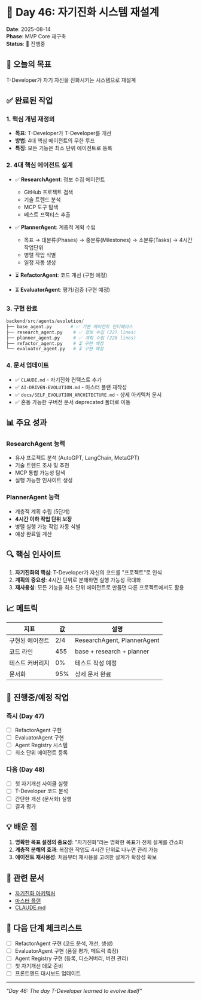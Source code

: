 # 📅 Day 46: 자기진화 시스템 재설계

**Date**: 2025-08-14  
**Phase**: MVP Core 재구축  
**Status**: 🚧 진행중

## 🎯 오늘의 목표

T-Developer가 자기 자신을 진화시키는 시스템으로 재설계

## ✅ 완료된 작업

### 1. 핵심 개념 재정의
- **목표**: T-Developer가 T-Developer를 개선
- **방법**: 4대 핵심 에이전트의 무한 루프
- **특징**: 모든 기능은 최소 단위 에이전트로 등록

### 2. 4대 핵심 에이전트 설계
- ✅ **ResearchAgent**: 정보 수집 에이전트
  - GitHub 프로젝트 검색
  - 기술 트렌드 분석
  - MCP 도구 탐색
  - 베스트 프랙티스 추출

- ✅ **PlannerAgent**: 계층적 계획 수립
  - 목표 → 대분류(Phases) → 중분류(Milestones) → 소분류(Tasks) → 4시간 작업단위
  - 병렬 작업 식별
  - 일정 자동 생성

- ⏳ **RefactorAgent**: 코드 개선 (구현 예정)
- ⏳ **EvaluatorAgent**: 평가/검증 (구현 예정)

### 3. 구현 완료
```python
backend/src/agents/evolution/
├── base_agent.py       # ✅ 기본 에이전트 인터페이스
├── research_agent.py    # ✅ 정보 수집 (227 lines)
├── planner_agent.py     # ✅ 계획 수립 (228 lines)
├── refactor_agent.py    # ⏳ 구현 예정
└── evaluator_agent.py   # ⏳ 구현 예정
```

### 4. 문서 업데이트
- ✅ `CLAUDE.md` - 자기진화 컨텍스트 추가
- ✅ `AI-DRIVEN-EVOLUTION.md` - 마스터 플랜 재작성
- ✅ `docs/SELF_EVOLUTION_ARCHITECTURE.md` - 상세 아키텍처 문서
- ✅ 혼동 가능한 구버전 문서 deprecated 폴더로 이동

## 📊 주요 성과

### ResearchAgent 능력
- 유사 프로젝트 분석 (AutoGPT, LangChain, MetaGPT)
- 기술 트렌드 조사 및 추천
- MCP 통합 가능성 탐색
- 실행 가능한 인사이트 생성

### PlannerAgent 능력
- 계층적 계획 수립 (5단계)
- **4시간 이하 작업 단위 보장**
- 병렬 실행 가능 작업 자동 식별
- 예상 완료일 계산

## 🔍 핵심 인사이트

1. **자기진화의 핵심**: T-Developer가 자신의 코드를 "프로젝트"로 인식
2. **계획의 중요성**: 4시간 단위로 분해하면 실행 가능성 극대화
3. **재사용성**: 모든 기능을 최소 단위 에이전트로 만들면 다른 프로젝트에서도 활용

## 📈 메트릭

| 지표 | 값 | 설명 |
|-----|-----|------|
| 구현된 에이전트 | 2/4 | ResearchAgent, PlannerAgent |
| 코드 라인 | 455 | base + research + planner |
| 테스트 커버리지 | 0% | 테스트 작성 예정 |
| 문서화 | 95% | 상세 문서 완료 |

## 🚧 진행중/예정 작업

### 즉시 (Day 47)
- [ ] RefactorAgent 구현
- [ ] EvaluatorAgent 구현
- [ ] Agent Registry 시스템
- [ ] 최소 단위 에이전트 등록

### 다음 (Day 48)
- [ ] 첫 자기개선 사이클 실행
- [ ] T-Developer 코드 분석
- [ ] 간단한 개선 (문서화) 실행
- [ ] 결과 평가

## 💡 배운 점

1. **명확한 목표 설정의 중요성**: "자기진화"라는 명확한 목표가 전체 설계를 간소화
2. **계층적 분해의 효과**: 복잡한 작업도 4시간 단위로 나누면 관리 가능
3. **에이전트 재사용성**: 처음부터 재사용을 고려한 설계가 확장성 확보

## 🔗 관련 문서

- [자기진화 아키텍처](../../SELF_EVOLUTION_ARCHITECTURE.md)
- [마스터 플랜](../../../AI-DRIVEN-EVOLUTION.md)
- [CLAUDE.md](../../../CLAUDE.md)

## 📝 다음 단계 체크리스트

- [ ] RefactorAgent 구현 (코드 분석, 개선, 생성)
- [ ] EvaluatorAgent 구현 (품질 평가, 메트릭 측정)
- [ ] Agent Registry 구현 (등록, 디스커버리, 버전 관리)
- [ ] 첫 자기개선 데모 준비
- [ ] 프론트엔드 대시보드 업데이트

---

*"Day 46: The day T-Developer learned to evolve itself"*
